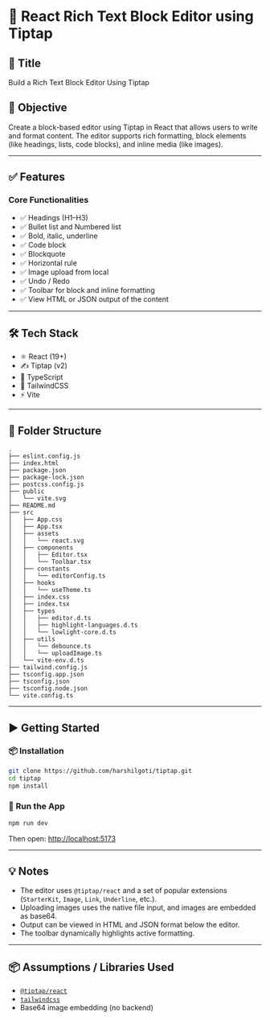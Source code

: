 # 📝 React Rich Text Block Editor using Tiptap

## 📌 Title

Build a Rich Text Block Editor Using Tiptap

## 🎯 Objective

Create a block-based editor using Tiptap in React that allows users to write and format content. The editor supports rich formatting, block elements (like headings, lists, code blocks), and inline media (like images).

---

## ✅ Features

### Core Functionalities

- ✅ Headings (H1–H3)
- ✅ Bullet list and Numbered list
- ✅ Bold, italic, underline
- ✅ Code block
- ✅ Blockquote
- ✅ Horizontal rule
- ✅ Image upload from local
- ✅ Undo / Redo
- ✅ Toolbar for block and inline formatting
- ✅ View HTML or JSON output of the content

---

## 🛠 Tech Stack

- ⚛️ React (19+)
- ✍️ Tiptap (v2)
- 🧠 TypeScript
- 🎨 TailwindCSS
- ⚡ Vite

---

## 📁 Folder Structure

```plaintext
.
├── eslint.config.js
├── index.html
├── package.json
├── package-lock.json
├── postcss.config.js
├── public
│   └── vite.svg
├── README.md
├── src
│   ├── App.css
│   ├── App.tsx
│   ├── assets
│   │   └── react.svg
│   ├── components
│   │   ├── Editor.tsx
│   │   └── Toolbar.tsx
│   ├── constants
│   │   └── editorConfig.ts
│   ├── hooks
│   │   └── useTheme.ts
│   ├── index.css
│   ├── index.tsx
│   ├── types
│   │   ├── editor.d.ts
│   │   ├── highlight-languages.d.ts
│   │   └── lowlight-core.d.ts
│   ├── utils
│   │   └── debounce.ts
│   │   └── uploadImage.ts
│   └── vite-env.d.ts
├── tailwind.config.js
├── tsconfig.app.json
├── tsconfig.json
├── tsconfig.node.json
└── vite.config.ts

```

---

## ▶️ Getting Started

### 📦 Installation

```bash
git clone https://github.com/harshilgoti/tiptap.git
cd tiptap
npm install
```

### 🚀 Run the App

```bash
npm run dev
```

Then open: [http://localhost:5173](http://localhost:5173)

---

## 💡 Notes

- The editor uses `@tiptap/react` and a set of popular extensions (`StarterKit`, `Image`, `Link`, `Underline`, etc.).
- Uploading images uses the native file input, and images are embedded as base64.
- Output can be viewed in HTML and JSON format below the editor.
- The toolbar dynamically highlights active formatting.

---

## 📦 Assumptions / Libraries Used

- [`@tiptap/react`](https://www.tiptap.dev/)
- [`tailwindcss`](https://tailwindcss.com/)
- Base64 image embedding (no backend)
